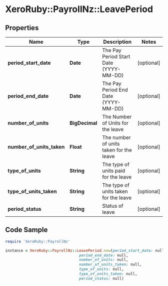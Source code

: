 # XeroRuby::PayrollNz::LeavePeriod

## Properties

Name | Type | Description | Notes
------------ | ------------- | ------------- | -------------
**period_start_date** | **Date** | The Pay Period Start Date (YYYY-MM-DD) | [optional] 
**period_end_date** | **Date** | The Pay Period End Date (YYYY-MM-DD) | [optional] 
**number_of_units** | **BigDecimal** | The Number of Units for the leave | [optional] 
**number_of_units_taken** | **Float** | The number of units taken for the leave | [optional] 
**type_of_units** | **String** | The type of units paid for the leave | [optional] 
**type_of_units_taken** | **String** | The type of units taken for the leave | [optional] 
**period_status** | **String** | Status of leave | [optional] 

## Code Sample

```ruby
require 'XeroRuby::PayrollNz'

instance = XeroRuby::PayrollNz::LeavePeriod.new(period_start_date: null,
                                 period_end_date: null,
                                 number_of_units: null,
                                 number_of_units_taken: null,
                                 type_of_units: null,
                                 type_of_units_taken: null,
                                 period_status: null)
```


